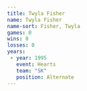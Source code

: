 ```yaml
---
title: Twyla Fisher
name: Twyla Fisher
name-sort: Fisher, Twyla
games: 0
wins: 0
losses: 0
years:
 - year: 1995
   event: Hearts
   team: "SK"
   position: Alternate
---
```

